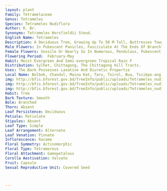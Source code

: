 ```yaml
---
layout: plant
Family: Tetramelaceae
Genus: Tetrameles
Species: Tetrameles Nudiflora
Author: R. Br.
Synonyms: Tetrameles Horsfieldii Steud.
English Name: Tetrameles
Description: A Deciduous Tree, Growing Up To 50 M Tall, Buttresses Towards The Base And Leaf Scars On The Branchlets. Bark Leaden-grey Coloured, Shining, Spongy, Marked With Horizontal Wrinkles And Small Lines Of Lenticels, Peeling Off In Thin Papery Layers, Blaze Yellowish. Leaves 8-15 Ã— 7-12 Cm, Broadly Or Suborbicularly Ovate, Acuminate, Base Cordate, Irregularly Toothed, Veins 5-7 From The Base, Thinly Pubescent Or Glabrate Above (at Least When Mature), Softly Pubescent Beneath, Petioles 5-12 Cm Long, Terete, Pubescent. Flowers Dioecious, Apetalous, Tetramerous, Appearing Before The Leaves. 
Male Flowers: In Pubescent Panicles, Fasciculate At The Ends Of Branchlets, Fascicles Up To 25 Cm Long, Calyx Tube Very Short, C 1 Mm Long, Lobes 4, C 1.5 Mm Long, Linear-oblong, Sometimes One Or Two Interposed Teeth Equal Or Subequal To The Lobes, Stamens 4, Exserted, C 4 Mm Long, Opposite The Calyx Lobe, Inserted Round A Depressed Disc, Anthers Basifixed, Dehiscence Longitudinal, Pistillode Absent, Quadrangular. 
Female Flowers: Sessile Or Nearly So In Numerous, Pendulous, Pubescent, Spicate, Sometimes Branched Racemes Of Up To 25 Cm Long, Calyx Tube Adnate To The Ovary, Teeth 4, C 1 Mm Long, Triangular, Acute, Ovary Inferior, 1-celled, 8-lobed, Ovules Numerous On 4 Parietal Placentas, Styles 4, C 3 Mm Long, Subulate, Exserted, Persistent, Stigma Clavate.Fruit A Capsule, 2-5 Mm Long, Obovoid, Dotted With Minute White Dots Outside, 8-ribbed, Crowned With Persistent Calyx And Styles. Seeds Numerous, Minute, C 1 Mm Long Including The Membrane, Flattened, Ellipsoidal, Testa Extending Much Beyond The Nucleus As A Loose Reticulate Membrane.
Flowering Period:  February-May
Habit: Moist Evergreen And Semi-evergreen Tropical Rain F
Distribution: Sylhet, Chittagong, The Chittagong Hill Tracts.
Uses: The Bark Possesses Laxative And Diuretic Propertie
Local Name: Bolbok, Chandul, Maina Kat, Taru, Toirol, Bua, Tscikpo-ang, Boil-bok , Cewek, 
img: http://bfis.bforest.gov.bd/TreeInfo/public/uploads/Tetrameles_nudiflora.jpg
img: http://bfis.bforest.gov.bd/TreeInfo/public/uploads/Tetrameles_nudiflora1.jpg
img: http://bfis.bforest.gov.bd/TreeInfo/public/uploads/Tetrameles_nudiflora2.jpg
Habit: Tree
Bark Texture: Smooth
Bole: Branched
Thorn: Absent
Leaf Persistence: Deciduous
Petiole: Petiolate
Stipules: Absent
Leaf Type: Simple
Leaf Arrangement: Alternate
Leaf Venation: Pinnate
Inflorescence: Raceme
Floral Symmetry: Actinomorphic
Floral Type: Tetramerous
Floral Attachment: Gamopetalous
Corolla Aestivation: Valvate
Fruit: Capsule
Sexual Reproductive Unit: Covered Seed



---
```


